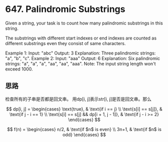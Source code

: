 # 647. Palindromic Substrings

Given a string, your task is to count how many palindromic substrings in this string.

The substrings with different start indexes or end indexes are counted as different substrings even they consist of same characters.

Example 1:
Input: "abc"
Output: 3
Explanation: Three palindromic strings: "a", "b", "c".
Example 2:
Input: "aaa"
Output: 6
Explanation: Six palindromic strings: "a", "a", "a", "aa", "aa", "aaa".
Note:
The input string length won't exceed 1000.

## 思路

检查所有的子串是否都是回文串。
用dp[i, j]表示str[i, j]是否是回文串。那么

$$
  dp[i, j] = 
\begin{cases} 
\text{true}, & \text{if i == j} \\ 
\text{s[i] == s[j]}, & \text{if j - i == 1} \\ 
\text{s[i] == s[j] && dp[i + 1, j - 1]}, & \text{if j - i >= 2} 
\end{cases}
$$

$$
  f(n) =
\begin{cases}
n/2,  & \text{if $n$ is even} \\
3n+1, & \text{if $n$ is odd}
\end{cases}
$$
